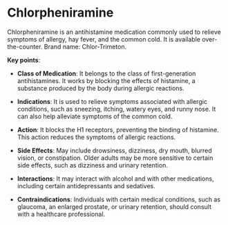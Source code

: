 [//]: # (source: ?)
[//]: # (brands: Chlor-Trimeton)
[//]: # (tags: antihistamines medications)

# Chlorpheniramine

Chlorpheniramine is an antihistamine medication commonly used to relieve symptoms of allergy, hay fever, and the common cold. It is available over-the-counter. Brand name: Chlor-Trimeton.

**Key points**:

* **Class of Medication**: It belongs to the class of first-generation antihistamines. It works by blocking the effects of histamine, a substance produced by the body during allergic reactions.

* **Indications**: It is used to relieve symptoms associated with allergic conditions, such as sneezing, itching, watery eyes, and runny nose. It can also help alleviate symptoms of the common cold.

* **Action**: It blocks the H1 receptors, preventing the binding of histamine. This action reduces the symptoms of allergic reactions.

* **Side Effects**: May include drowsiness, dizziness, dry mouth, blurred vision, or constipation. Older adults may be more sensitive to certain side effects, such as dizziness and urinary retention.

* **Interactions**: It may interact with alcohol and with other medications, including certain antidepressants and sedatives.

* **Contraindications**: Individuals with certain medical conditions, such as glaucoma, an enlarged prostate, or urinary retention, should consult with a healthcare professional.
